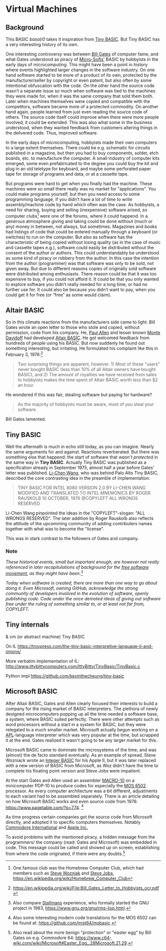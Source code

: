 # Virtual Machines

## Background

This BASIC *basal/0* takes it inspiration from
[Tiny BASIC](https://en.wikipedia.org/wiki/Tiny_BASIC).
But Tiny BASIC has a very interesting history of its own.


One interesting controversy was between
[Bill Gates](https://en.wikipedia.org/wiki/Bill_Gates) of
computer fame, and
what Gates understood as piracy of
[Micro-Softs'](https://en.wikipedia.org/wiki/Microsoft)
BASIC by hobbyists in the early days of microcomputing.
This might have been a point in history where events highlighted
larger changes in the software industry. On one hand software
started to be more of a product of its own, protected by the
manufacturer/seller by copyright or even patent, but also often
by some intentional obfuscation with the code. On the other hand
the source code wasn’t a separate issue so much when software
was tied to the machines they were made for, when it was the
same company that sold them both. Later when machines themselves
were copied and compatible with the competitors, software became
more of a protected commodity. On another hand again, people
learned from just even reading the source code of others. The
source code itself could improve when there were more people
involved, it could be extended. This was also what some in the
business understood, when they wanted feedback from customers
altering things in the delivered code. Thus, improved software.

In the early days of microcomputing, hobbyists made their own
computers to a large extent themselves. There could be e.g.
schematic for circuits published in a magazine, but then you
had to buy components, solder, etch boards, etc. to manufacture
the computer. A small industry of computer kits emerged, some
even prefabricated to the degree you could buy the kit and plug
in an old teletype for keyboard, and maybe some perforated paper
tape for storage of programs and data, or at a cassette tape.

But programs were hard to get when you finally had the machine.
These machines were so small there really was no market for "applications".
You could make programs yourself, but then you need access to some 
programming language, if you didn't have a lot of time to write
assembly/machine code by hand which often was the case.
As hobbyists, a need for sharing, buying and selling (inexpensive)
software arised, so computer clubs[^homebrew] were one of the forums,
where it could happend. In a generous atmosphere giving and
taking could be done without (much or any) money in between,
not always, but sometimes. Magazines and books had listings
of code that could be entered manually through a keyboard
(or switches) to run on the computer. But also as software has the
characteristic of being copied without losing quality (as in the
case of music and cassette tapes e.g.), software could easily be
distributed without the consent of the author or authors.
This could understandably be understood as some kind of piracy
or robbery from the author. In this case the intention from the
author (programmer) was that software was only to be sold, not
given away. But due to different reasons copies of originally sold
software were distributed among enthusiasts. There reason could be
that it was too expensive to buy, if you could not afford it. It
could be that you only wanted to explore software you didn’t really
needed for a long time, or had no further use for. It could also be
because you didn’t want to pay, when you could get it for free
(or “free” as some would claim).

[^homebrew]: One famous club was the Homebrew Computer Club,
which had members such as
[Steve Wozniak](https://en.wikipedia.org/wiki/Steve_Wozniak) and
[Steve Jobs](https://en.wikipedia.org/wiki/Steve_Jobs),
https://en.wikipedia.org/wiki/Homebrew_Computer_Club


## Altair BASIC

So in this climate reactions from the manufacturers side came to light.
Bill Gates wrote an open letter to those who stole and copied, without
permission, code from his company. He,
[Paul Allen](https://en.wikipedia.org/wiki/Paul_Allen) and
lesser known [Monte Davidoff](https://en.wikipedia.org/wiki/Monte_Davidoff)
had developed
[Altair BASIC](https://en.wikipedia.org/wiki/Altair_BASIC).
He got welcomed feedback from hundreds of people using his BASIC.
But now suddenly he found out something interesting,
but irritating. He formulated his complaint like this in February 3, 1976:[^letter]

> Two surprising things are apparent, however. 1)
> Most of these "users" never bought BASIC (less than 10% of all
> Altair owners have bought BASIC), and 2) The amount of royalties
> we have received from sales to hobbyists makes the time spent
> of Altair BASIC worth less than $2 an hour.

[^letter]: https://en.wikipedia.org/wiki/File:Bill_Gates_Letter_to_Hobbyists_ocr.pdf

He wondered if this was fair, stealing software but paying for hardware?

> As the majority of hobbyists must be aware, most of you steal
> your software.

Bill Gates lamented.


## Tiny BASIC

Well the aftermath is much in echo still today, as you can imagine.
Nearly the same arguments for and against. Reactions reverberated.
But there was something else that happend: the start of software
that *wasn't protected* in the same way in __Tiny BASIC__. Actually
Tiny BASIC was published as a specification already in September 1975,
almost half a year before Gates' letter was published.
[Li-Chen Wang](https://en.wikipedia.org/wiki/Li-Chen_Wang),
who was behind Palo Alto Tiny BASIC, described the core contrasting
idea in the preamble of implementation:

> TINY BASIC FOR INTEL 8080 VERSION 2.0
> BY LI-CHEN WANG MODIFIED AND TRANSLATED
> TO INTEL MNEMONICS BY ROGER RAUSKOLB
> 10 OCTOBER, 1976 @COPYLEFT ALL WRONGS
> RESERVED

Li-Chen Wang pinpointed the ideas in the "COPYLEFT"-slogan:
"ALL WRONGS RESERVED". The later addition by Roger Rauskolb
also reflects the attitude of the upcomming community of adding
contributers names together with what was to become the "license".

This was in stark contrast to the followers of Gates and company.

### Note

*These historical events, small but important enough,
are however not really referenced in later recapitulations
of background for the
[free software movement](https://en.wikipedia.org/wiki/Free_software_movement),
as they might have been.[^rms]*

*Today when software is created, there are more than one way to
go about doing it. Even Microsoft, owning GitHub, acknowledge
the strong community of developers involved in the evolution of software,
openly publishing code. Code under the once demoted ideas of giving out
software free under the ruling of something similar to, or at least not
far from, COPYLEFT.*

[^rms]: Also compare
[Stallmans](https://en.wikipedia.org/wiki/Richard_Stallman)
experience, who formally started the GNU project in 1983,
https://www.gnu.org/gnu/rms-lisp.html.


## Tiny internals

& vm (or abstract machine) Tiny BASIC

On IL
https://troypress.com/the-tiny-basic-interpretive-language-il-and-onions/

More verbatim implementation of IL:
http://www.ittybittycomputers.com/IttyBitty/TinyBasic/TinyBasic.c

Python impl
https://github.com/kevinthecheung/tiny-basic


## Microsoft BASIC

After Altair BASIC, Gates and Allen clearly focused their
interests to build a company for the rising market of
BASIC interpreters. The plethora of newly designed
microcomputers popping up all the time needed a software base,
a system, where BASIC suited perfectly. There were other attempts
such as word processors without a start in a system for
BASIC, but they were relegated to a much smaller market.
Microsoft actually begun working on a
[APL](https://en.wikipedia.org/wiki/APL_(programming_language))-language
interpreter which was very popular at the time, but scrapped it
at the end. Gates realized it wasn't going to be any larger market
for this.

Microsoft BASIC came to dominate the microsystems of the time,
and was (almost) the de facto standard eventually. As an example
of spread, Steve Wozniack wrote an
[Integer BASIC](https://en.wikipedia.org/wiki/Integer_BASIC) for
his Apple II, but it was later replaced with a new version of BASIC
from Microsoft, as Woz didn't have the time to complete his floating
point version and Steve Jobs were impatient.

At the start Gates and Allen used an assembler
[MACRO-10](https://en.wikipedia.org/wiki/MACRO-10) on 
a minicomputer PDP-10 to produce codes for especially
the [MOS 6502](https://en.wikipedia.org/wiki/MOS_Technology_6502)
processor. As every computer architecture was a bit different,
adjustments to each variant had to be assembled separately.
There is an article detailing on how Microsoft BASIC works
and even source code from 1978: https://www.pagetable.com/?p=774.
[^msbasic]

As time progress certain companies got the source code from
Microsoft directly, and adopted it to specific computers themselves.
Notably [Commodore International](https://en.wikipedia.org/wiki/Commodore_International)
and [Apple Inc.](https://en.wikipedia.org/wiki/Apple_Inc.)

To avoid problems with the mentioned piracy, a hidden message
from the programmers/ the company (read: Gates and Microsoft)
was embedded in code. This message could be called and showed
up on screen, establishing from where the code originated,
if there were any doubts.[^easter]

[^easter]: Also read about the more benign "protection" or
"easter egg" by Bill Gates on e.g. Commodore 64:
https://www.c64-wiki.com/wiki/Microsoft#Easter_Egg_.28Microsoft.21.29.

[^msbasic]: Also some interesting modern code translations for the
MOS 6502 can be found at: https://github.com/mist64/msbasic.

